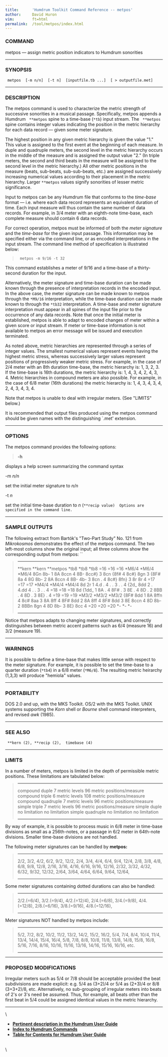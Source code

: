 ```yaml
---
title:		'Humdrum Toolkit Command Reference -- metpos'
author:		David Huron
vim:		ft=html
permalink:	/tool/metpos/index.html
---
```


### COMMAND

<span class="tool">metpos</span> &mdash; assign metric position indicators to Humdrum sonorities

------------------------------------------------------------------------

### SYNOPSIS

` metpos  [-m n/n]  [-t n]  [inputfile.tb ...]  [ > outputfile.met]`

------------------------------------------------------------------------

### DESCRIPTION

The <span class="tool">metpos</span> command is used to characterize the metric strength of
successive sonorities in a musical passage. Specifically, <span class="tool">metpos</span>
appends a Humdrum ` **metpos` spine to a time-base (`*tb`) input stream.
The ` **metpos` spine contains integer values indicating the position in
the metric hierarchy for each data record &mdash; given some meter
signature.

The highest position in any given metric hierarchy is given the value
\"1.\" This value is assigned to the first event at the beginning of
each measure. In duple and quadruple meters, the second level in the
metric hierarchy occurs in the middle of the measure and is assigned the
output value \"2.\" (In triple meters, the second and third beats in the
measure will be assigned to the second level in the metric hierarchy.)
All other metric positions in the measure (beats, sub-beats,
sub-sub-beats, etc.) are assigned successively increasing numerical
values according to their placement in the metric hierarchy. Larger
`**metpos` values signify sonorities of lesser metric significance.

Input to <span class="tool">metpos</span> can be any Humdrum file that conforms to the
*time-base* format &mdash; i.e. where each data record represents an
equivalent duration of time. Each input measure will thus contain the
same number of data records. For example, in 3/4 meter with an
eighth-note time-base, each complete measure should contain 6 data
records.

For correct operation, <span class="tool">metpos</span> must be informed of both the *meter
signature* and the *time-base* for the given input passage. This
information may be specified either via the command line, or as encoded
interpretations in the input stream. The command line method of
specification is illustrated below:

> ` metpos -m 9/16 -t 32`

This command establishes a meter of 9/16 and a time-base of a
thirty-second duration for the input.

Alternatively, the meter signature and time-base duration can be made
known through the presence of interpretation records in the encoded
input. In the above case, the meter signature can be made known to
<span class="tool">metpos</span> through the `*M9/16` interpretation, while the time-base
duration can be made known to through the `*tb32` interpretation. A
time-base and meter signature interpretation must appear in all spines
of the input file prior to the occurrence of any data records. Note that
once the initial meter is established, <span class="tool">metpos</span> is able to adapt to
encoded changes of meter within a given score or input stream. If meter
or time-base information is not available to <span class="tool">metpos</span> an error message
will be issued and execution terminated.

As noted above, metric hierarchies are represented through a series of
integer values. The smallest numerical values represent events having
the highest metric stress, whereas successively larger values represent
positions of progressively weaker metric stress. For example, in the
case of 2/4 meter with an 8th duration time-base, the metric hierarchy
is: 1, 3, 2, 3. If the time-base is 16th durations, the metric hierarchy
is: 1, 4, 3, 4, 2, 4, 3, 4. Metric hierarchies in compound meters are
also possible. For example, in the case of 6/8 meter (16th durations)
the metric hierarchy is: 1, 4, 3, 4, 3, 4, 2, 4, 3, 4, 3, 4.

Note that <span class="tool">metpos</span> is unable to deal with irregular meters. (See
\"LIMITS\" below.)

It is recommended that output files produced using the <span class="tool">metpos</span>
command should be given names with the distinguishing \`.met\'
extension.

------------------------------------------------------------------------

### OPTIONS

The <span class="tool">metpos</span> command provides the following options:

> **-h**

displays a help screen summarizing the command syntax

-m *n/n*

set the initial meter signature to *n/n*

-t *n*

set the initial time-base duration to *n*
(`**recip value)  Options are specified in the command line. `

------------------------------------------------------------------------

### SAMPLE OUTPUTS

The following extract from Bartók's \"Two-Part Study\" No. 121 from
*Mikrokosmos* demonstrates the effect of the <span class="tool">metpos</span> command. The two
left-most columns show the original input; all three columns show the
corresponding output from <span class="tool">metpos</span>: ``

>   ---------- ---------- ------------
>   \*\*kern   \*\*kern   \*\*metpos
>   \*tb8      \*tb8      \*tb8
>   =16        =16        =16
>   \*M6/4     \*M6/4     \*M6/4
>   8Gn        8b-        1
>   8A         8ccn       4
>   8B-        8cc\#}     3
>   8cn        {8f\#      4
>   8c\#}      8gn        3
>   {8F\#      8a         4
>   8G         8b-        2
>   8A         8ccn       4
>   8B-        4b-        3
>   8cn        .          4
>   8c\#}      8fn}       3
>   8r         8r         4
>   =17        =17        =17
>   \*M4/4     \*M4/4     \*M4/4
>   8d         2r         1
>   4.d        .          4
>   .          .          3
>   .          .          4
>   {2d\_      8dd        2
>   .          4.dd       4
>   .          .          3
>   .          .          4
>   =18        =18        =18
>   8d         {1dd\_     1
>   8A         .          4
>   8F\#       .          3
>   8E         .          4
>   8D         .          2
>   8BB        .          4
>   8D         .          3
>   8E}        .          4
>   =19        =19        =19
>   \*M3/2     \*M3/2     \*M3/2
>   {8F\#      8dd        1
>   8A         8ffn       4
>   8c\#       8aa        3
>   8A         8ff        4
>   8F\#       8dd        2
>   8A         8ff        4
>   8F\#       8dd        3
>   8E         8ccn       4
>   8D         8b-        2
>   8BBn       8gn        4
>   8D         8b-        3
>   8E}        8cc        4
>   =20        =20        =20
>   \*-        \*-        \*-
>   ---------- ---------- ------------
>
Notice that <span class="tool">metpos</span> adapts to changing meter signatures, and
correctly distinguishes between metric accent patterns such as 6/4
(measure 16) and 3/2 (measure 19).

------------------------------------------------------------------------

### WARNINGS

It is possible to define a time-base that makes little sense with
respect to the meter signature. For example, it is possible to set the
time-base to a quarter duration (`*tb4`) in a 6/8 meter (`*M6/8`). The
resulting metric heirarchy (1,3,3) will produce \"hemiola\" values.

------------------------------------------------------------------------

### PORTABILITY

DOS 2.0 and up, with the MKS Toolkit. OS/2 with the MKS Toolkit. UNIX
systems supporting the *Korn* shell or *Bourne* shell command
interpreters, and revised *awk* (1985).

------------------------------------------------------------------------

### SEE ALSO

` **kern (2), **recip (2),  timebase (4)`

------------------------------------------------------------------------

### LIMITS

In a number of meters, <span class="tool">metpos</span> is limited in the depth of permissible
metric positions. These limitations are tabulated below:

>   -------------------- ----------------- ------------------------------
>   compound duple       7 metric levels   96 metric positions/measure
>   compound triple      6 metric levels   108 metric positions/measure
>   compound quadruple   7 metric levels   96 metric positions/measure
>   simple triple        7 metric levels   96 metric positions/measure
>   simple duple         no limitation     no limitation
>   simple quadruple     no limitation     no limitation
>   -------------------- ----------------- ------------------------------
>
By way of example, it is possible to process music in 6/8 meter in
time-base divisions as small as a 256th-notes, or a passage in 6/2 meter
in 64th-note divisions. Smaller time-base divisions are not handled.

The following meter signatures can be handled by **metpos:**

>   ------- ------- ------- ------- ------- --------
>   2/2,    3/2,    4/2,    6/2,    9/2,    12/2,
>   2/4,    3/4,    4/4,    6/4,    9/4,    12/4,
>   2/8,    3/8,    4/8,    6/8,    9/8,    12/8,
>   2/16,   3/16,   4/16,   6/16,   9/16,   12/16,
>   2/32,   3/32,   4/32,   6/32,   9/32,   12/32,
>   2/64,   3/64,   4/64,   6/64,   9/64,   12/64,
>   ------- ------- ------- ------- ------- --------
>
Some meter signatures containing dotted durations can also be handled:

>   -------------- -------------- ---------------
>   2/2.(=6/4),    3/2.(=9/4),    4/2.(=12/4),
>   2/4.(=6/8),    3/4.(=9/8),    4/4.(=12/8),
>   2/8.(=6/16),   3/8.(=9/16),   4/8.(=12/16),
>   -------------- -------------- ---------------
>
Meter signatures NOT handled by <span class="tool">metpos</span> include:

>   ------- ------- ------- -------- -------- -------- -------- -------- --------
>   5/2,    7/2,    8/2,    10/2,    11/2,    13/2,    14/2,    15/2,    16/2,
>   5/4,    7/4,    8/4,    10/4,    11/4,    13/4,    14/4,    15/4,    16/4,
>   5/8,    7/8,    8/8,    10/8,    11/8,    13/8,    14/8,    15/8,    16/8,
>   5/16,   7/16,   8/16,   10/16,   11/16,   13/16,   14/16,   15/16,   16/16,
>   etc.                                                                 
>   ------- ------- ------- -------- -------- -------- -------- -------- --------
>
------------------------------------------------------------------------

### PROPOSED MODIFICATIONS

Irregular meters such as 5/4 or 7/8 should be acceptable provided the
beat subdivisions are made explicit: e.g. 5/4 as (3+2)/4 or 5/4 as
(2+3)/4 or 8/8 (3+3+2)/8, etc. Alternatively, no sub-grouping of
irregular meters into beats of 2\'s or 3\'s need be assumed. Thus, for
example, all beats other than the first beat in 5/4 could be assigned
identical values in the metric hierarchy.

------------------------------------------------------------------------

\

-   [**Pertinent description in the Humdrum User
    Guide**](../guide23.html#The_metpos_Command)
-   [**Index to Humdrum Commands**](../commands.toc.html)
-   [**Table for Contents for Humdrum User Guide**](../guide.toc.html)

\
\

